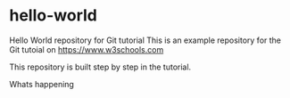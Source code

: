 # hello-world
Hello World repository for Git tutorial
This is an example repository for the Git tutoial on https://www.w3schools.com

This repository is built step by step in the tutorial. 

Whats happening
